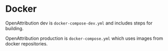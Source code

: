 # Docker

OpenAttribution dev is `docker-compose-dev.yml` and includes steps for building.

OpenAttribution production is `docker-compose.yml` which uses images from docker repositories.
